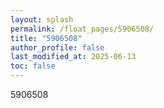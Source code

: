 ```yaml
---
layout: splash
permalink: /float_pages/5906508/
title: "5906508"
author_profile: false
last_modified_at: 2025-06-13
toc: false
---
```

 
5906508
